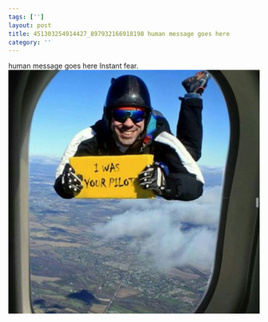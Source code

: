 ```yaml
---
tags: ['']
layout: post
title: 451303254914427_897932166918198 human message goes here
category: ''
---
```

human message goes here
Instant fear.
![451303254914427_897932166918198](/uploads/2015-1-28-451303254914427_897932166918198-human-message-goes-here.jpg)
